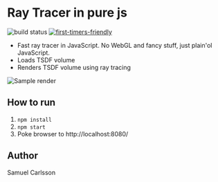 # Ray Tracer in pure js

![build status](https://travis-ci.org/vidstige/tsdf_raytracer.svg?branch=master)
[![first-timers-friendly](http://img.shields.io/badge/first--timers--only-friendly-green.svg?style=flat&colorB=FF69B4)](http://www.firsttimersonly.com/)

* Fast ray tracer in JavaScript. No WebGL and fancy stuff, just plain'ol JavaScript.
* Loads TSDF volume
* Renders TSDF volume using ray tracing

![Sample render](/screenshots/2.gif?raw=true "Sample render")

## How to run
1. `npm install`
2. `npm start`
3. Poke browser to http://localhost:8080/

## Author
Samuel Carlsson
